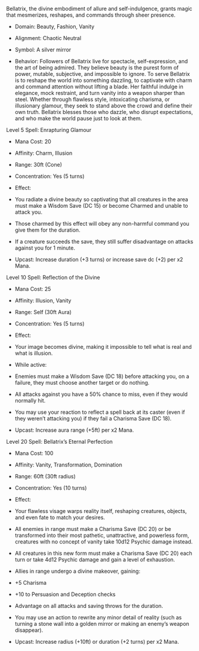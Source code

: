 Bellatrix, the divine embodiment of allure and self-indulgence, grants magic that mesmerizes, reshapes, and commands through sheer presence.

- Domain: Beauty, Fashion, Vanity
    
- Alignment: Chaotic Neutral
    
- Symbol: A silver mirror
    
- Behavior: Followers of Bellatrix live for spectacle, self-expression, and the art of being admired. They believe beauty is the purest form of power, mutable, subjective, and impossible to ignore. To serve Bellatrix is to reshape the world into something dazzling, to captivate with charm and command attention without lifting a blade. Her faithful indulge in elegance, mock restraint, and turn vanity into a weapon sharper than steel. Whether through flawless style, intoxicating charisma, or illusionary glamour, they seek to stand above the crowd and define their own truth. Bellatrix blesses those who dazzle, who disrupt expectations, and who make the world pause just to look at them.
    

Level 5 Spell: Enrapturing Glamour

- Mana Cost: 20
    
- Affinity: Charm, Illusion
    
- Range: 30ft (Cone)
    
- Concentration: Yes (5 turns)
    
- Effect:
    

- You radiate a divine beauty so captivating that all creatures in the area must make a Wisdom Save (DC 15) or become Charmed and unable to attack you.
    
- Those charmed by this effect will obey any non-harmful command you give them for the duration.
    
- If a creature succeeds the save, they still suffer disadvantage on attacks against you for 1 minute.
    

- Upcast: Increase duration (+3 turns) or increase save dc (+2) per x2 Mana.
    

Level 10 Spell: Reflection of the Divine

- Mana Cost: 25
    
- Affinity: Illusion, Vanity
    
- Range: Self (30ft Aura)
    
- Concentration: Yes (5 turns)
    
- Effect:
    

- Your image becomes divine, making it impossible to tell what is real and what is illusion.
    
- While active:
    

- Enemies must make a Wisdom Save (DC 18) before attacking you, on a failure, they must choose another target or do nothing.
    
- All attacks against you have a 50% chance to miss, even if they would normally hit.
    
- You may use your reaction to reflect a spell back at its caster (even if they weren’t attacking you) if they fail a Charisma Save (DC 18).
    

- Upcast: Increase aura range (+5ft) per x2 Mana.
    

Level 20 Spell: Bellatrix’s Eternal Perfection

- Mana Cost: 100
    
- Affinity: Vanity, Transformation, Domination
    
- Range: 60ft (30ft radius)
    
- Concentration: Yes (10 turns)
    
- Effect:
    

- Your flawless visage warps reality itself, reshaping creatures, objects, and even fate to match your desires.
    
- All enemies in range must make a Charisma Save (DC 20) or be transformed into their most pathetic, unattractive, and powerless form, creatures with no concept of vanity take 10d12 Psychic damage instead.
    
- All creatures in this new form must make a Charisma Save (DC 20) each turn or take 4d12 Psychic damage and gain a level of exhaustion. 
    
- Allies in range undergo a divine makeover, gaining:
    

- +5 Charisma
    
- +10 to Persuasion and Deception checks
    
- Advantage on all attacks and saving throws for the duration.
    

- You may use an action to rewrite any minor detail of reality (such as turning a stone wall into a golden mirror or making an enemy’s weapon disappear).
    

- Upcast: Increase radius (+10ft) or duration (+2 turns) per x2 Mana.